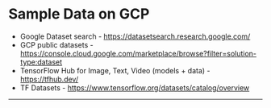 # Sample Data on GCP
 
- Google Dataset search - https://datasetsearch.research.google.com/
- GCP public datasets - https://console.cloud.google.com/marketplace/browse?filter=solution-type:dataset
- TensorFlow Hub for Image, Text, Video (models + data) - https://tfhub.dev/
- TF Datasets - https://www.tensorflow.org/datasets/catalog/overview
    
---



